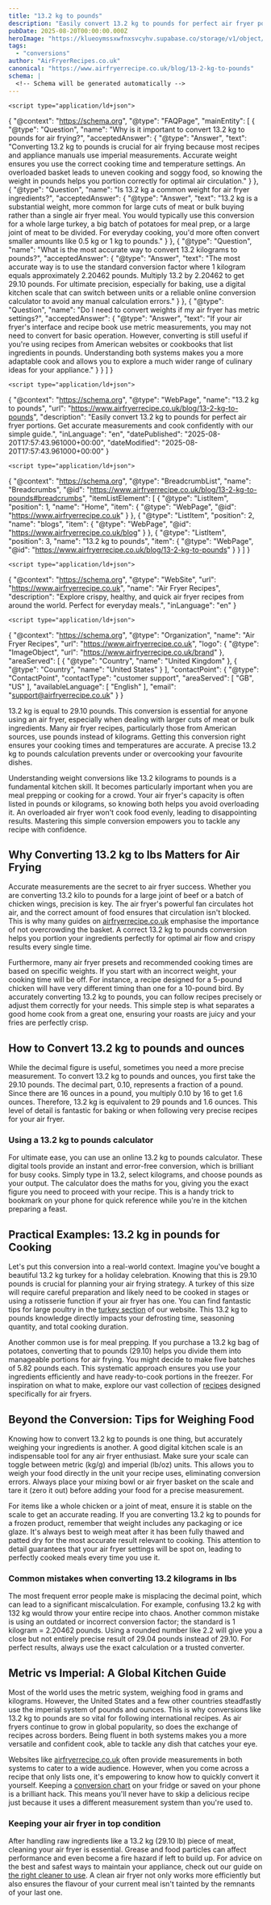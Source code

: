 ```yaml
---
title: "13.2 kg to pounds"
description: "Easily convert 13.2 kg to pounds for perfect air fryer portions. Get accurate measurements and cook confidently with our simple guide."
pubDate: 2025-08-20T00:00:00.000Z
heroImage: "https://klueoymssxwfnxsvcyhv.supabase.co/storage/v1/object/public/Shmucket/13-2-kg-to-pounds.webp"
tags:
  - "conversions"
author: "AirFryerRecipes.co.uk"
canonical: "https://www.airfryerrecipe.co.uk/blog/13-2-kg-to-pounds"
schema: |
  <!-- Schema will be generated automatically -->
---
```

<script type="application/ld+json">
{
    "@context": "https://schema.org",
    "@type": "BlogPosting",
    "url": "https://www.airfryerrecipe.co.uk/blog/13-2-kg-to-pounds",
    "mainEntityOfPage": {
        "@type": "WebPage",
        "@id": "https://www.airfryerrecipe.co.uk/blog/13-2-kg-to-pounds"
    },
    "headline": "Quickly Convert 13.2 kg to Pounds for Your Air Fryer",
    "description": "Easily convert 13.2 kg to pounds for perfect air fryer portions. Get accurate measurements and cook confidently with our simple guide.",
    "author": {
        "@type": "Person",
        "name": "AirFryerRecipes.co.uk",
        "url": "https://www.airfryerrecipe.co.uk/about",
        "image": {
            "@type": "ImageObject",
            "url": "https://klueoymssxwfnxsvcyhv.supabase.co/storage/v1/object/public/Shmucket/Me.jpg"
        }
    },
    "publisher": {
        "@type": "Organization",
        "name": "Air Fryer Recipe",
        "logo": {
            "@type": "ImageObject",
            "url": "https://cdn.prod.website-files.com/68224a465dfe9a7ab4f57570/6844191451a8b2f1e37e63cc_Untitled%20design%20-%202025-06-05T205644.948%20(1).png"
        }
    },
    "datePublished": "2025-08-20T17:57:43.961Z",
    "dateModified": "2025-08-20T17:57:43.961Z",
    "image": {
        "@type": "ImageObject",
        "url": "https://klueoymssxwfnxsvcyhv.supabase.co/storage/v1/object/public/Shmucket/13-2-kg-to-pounds.webp"
    },
    "about": {
        "@type": "Thing",
        "name": "Conversions"
    },
    "articleSection": "Conversions",
    "inLanguage": "en-GB"
}
</script>

    <script type="application/ld+json">
{
    "@context": "https://schema.org",
    "@type": "FAQPage",
    "mainEntity": [
        {
            "@type": "Question",
            "name": "Why is it important to convert 13.2 kg to pounds for air frying?",
            "acceptedAnswer": {
                "@type": "Answer",
                "text": "Converting 13.2 kg to pounds is crucial for air frying because most recipes and appliance manuals use imperial measurements. Accurate weight ensures you use the correct cooking time and temperature settings. An overloaded basket leads to uneven cooking and soggy food, so knowing the weight in pounds helps you portion correctly for optimal air circulation."
            }
        },
        {
            "@type": "Question",
            "name": "Is 13.2 kg a common weight for air fryer ingredients?",
            "acceptedAnswer": {
                "@type": "Answer",
                "text": "13.2 kg is a substantial weight, more common for large cuts of meat or bulk buying rather than a single air fryer meal. You would typically use this conversion for a whole large turkey, a big batch of potatoes for meal prep, or a large joint of meat to be divided. For everyday cooking, you'd more often convert smaller amounts like 0.5 kg or 1 kg to pounds."
            }
        },
        {
            "@type": "Question",
            "name": "What is the most accurate way to convert 13.2 kilograms to pounds?",
            "acceptedAnswer": {
                "@type": "Answer",
                "text": "The most accurate way is to use the standard conversion factor where 1 kilogram equals approximately 2.20462 pounds. Multiply 13.2 by 2.20462 to get 29.10 pounds. For ultimate precision, especially for baking, use a digital kitchen scale that can switch between units or a reliable online conversion calculator to avoid any manual calculation errors."
            }
        },
        {
            "@type": "Question",
            "name": "Do I need to convert weights if my air fryer has metric settings?",
            "acceptedAnswer": {
                "@type": "Answer",
                "text": "If your air fryer's interface and recipe book use metric measurements, you may not need to convert for basic operation. However, converting is still useful if you're using recipes from American websites or cookbooks that list ingredients in pounds. Understanding both systems makes you a more adaptable cook and allows you to explore a much wider range of culinary ideas for your appliance."
            }
        }
    ]
}
</script>

    <script type="application/ld+json">
{
    "@context": "https://schema.org",
    "@type": "WebPage",
    "name": "13.2 kg to pounds",
    "url": "https://www.airfryerrecipe.co.uk/blog/13-2-kg-to-pounds",
    "description": "Easily convert 13.2 kg to pounds for perfect air fryer portions. Get accurate measurements and cook confidently with our simple guide.",
    "inLanguage": "en",
    "datePublished": "2025-08-20T17:57:43.961000+00:00",
    "dateModified": "2025-08-20T17:57:43.961000+00:00"
}
</script>

    <script type="application/ld+json">
{
    "@context": "https://schema.org",
    "@type": "BreadcrumbList",
    "name": "Breadcrumbs",
    "@id": "https://www.airfryerrecipe.co.uk/blog/13-2-kg-to-pounds#breadcrumbs",
    "itemListElement": [
        {
            "@type": "ListItem",
            "position": 1,
            "name": "Home",
            "item": {
                "@type": "WebPage",
                "@id": "https://www.airfryerrecipe.co.uk"
            }
        },
        {
            "@type": "ListItem",
            "position": 2,
            "name": "blogs",
            "item": {
                "@type": "WebPage",
                "@id": "https://www.airfryerrecipe.co.uk/blog"
            }
        },
        {
            "@type": "ListItem",
            "position": 3,
            "name": "13.2 kg to pounds",
            "item": {
                "@type": "WebPage",
                "@id": "https://www.airfryerrecipe.co.uk/blog/13-2-kg-to-pounds"
            }
        }
    ]
}
</script>

    <script type="application/ld+json">
{
    "@context": "https://schema.org",
    "@type": "WebSite",
    "url": "https://www.airfryerrecipe.co.uk",
    "name": "Air Fryer Recipes",
    "description": "Explore crispy, healthy, and quick air fryer recipes from around the world. Perfect for everyday meals.",
    "inLanguage": "en"
}
</script>

    <script type="application/ld+json">
{
    "@context": "https://schema.org",
    "@type": "Organization",
    "name": "Air Fryer Recipes",
    "url": "https://www.airfryerrecipe.co.uk",
    "logo": {
        "@type": "ImageObject",
        "url": "https://www.airfryerrecipe.co.uk/brand"
    },
    "areaServed": [
        {
            "@type": "Country",
            "name": "United Kingdom"
        },
        {
            "@type": "Country",
            "name": "United States"
        }
    ],
    "contactPoint": {
        "@type": "ContactPoint",
        "contactType": "customer support",
        "areaServed": [
            "GB",
            "US"
        ],
        "availableLanguage": [
            "English"
        ],
        "email": "support@airfryerrecipe.co.uk"
    }
}
</script>

<p>13.2 kg is equal to 29.10 pounds. This conversion is essential for anyone using an air fryer, especially when dealing with larger cuts of meat or bulk ingredients. Many air fryer recipes, particularly those from American sources, use pounds instead of kilograms. Getting this conversion right ensures your cooking times and temperatures are accurate. A precise 13.2 kg to pounds calculation prevents under or overcooking your favourite dishes.</p>
<p>Understanding weight conversions like 13.2 kilograms to pounds is a fundamental kitchen skill. It becomes particularly important when you are meal prepping or cooking for a crowd. Your air fryer's capacity is often listed in pounds or kilograms, so knowing both helps you avoid overloading it. An overloaded air fryer won't cook food evenly, leading to disappointing results. Mastering this simple conversion empowers you to tackle any recipe with confidence.</p>
<h2>Why Converting 13.2 kg to lbs Matters for Air Frying</h2>
<p>Accurate measurements are the secret to air fryer success. Whether you are converting 13.2 kilo to pounds for a large joint of beef or a batch of chicken wings, precision is key. The air fryer's powerful fan circulates hot air, and the correct amount of food ensures that circulation isn't blocked. This is why many guides on <a href="https://www.airfryerrecipe.co.uk">airfryerrecipe.co.uk</a> emphasise the importance of not overcrowding the basket. A correct 13.2 kg to pounds conversion helps you portion your ingredients perfectly for optimal air flow and crispy results every single time.</p>
<p>Furthermore, many air fryer presets and recommended cooking times are based on specific weights. If you start with an incorrect weight, your cooking time will be off. For instance, a recipe designed for a 5-pound chicken will have very different timing than one for a 10-pound bird. By accurately converting 13.2 kg to pounds, you can follow recipes precisely or adjust them correctly for your needs. This simple step is what separates a good home cook from a great one, ensuring your roasts are juicy and your fries are perfectly crisp.</p>
<h2>How to Convert 13.2 kg to pounds and ounces</h2>
<p>While the decimal figure is useful, sometimes you need a more precise measurement. To convert 13.2 kg to pounds and ounces, you first take the 29.10 pounds. The decimal part, 0.10, represents a fraction of a pound. Since there are 16 ounces in a pound, you multiply 0.10 by 16 to get 1.6 ounces. Therefore, 13.2 kg is equivalent to 29 pounds and 1.6 ounces. This level of detail is fantastic for baking or when following very precise recipes for your air fryer.</p>
<h3>Using a 13.2 kg to pounds calculator</h3>
<p>For ultimate ease, you can use an online 13.2 kg to pounds calculator. These digital tools provide an instant and error-free conversion, which is brilliant for busy cooks. Simply type in 13.2, select kilograms, and choose pounds as your output. The calculator does the maths for you, giving you the exact figure you need to proceed with your recipe. This is a handy trick to bookmark on your phone for quick reference while you're in the kitchen preparing a feast.</p>
<h2>Practical Examples: 13.2 kg in pounds for Cooking</h2>
<p>Let's put this conversion into a real-world context. Imagine you've bought a beautiful 13.2 kg turkey for a holiday celebration. Knowing that this is 29.10 pounds is crucial for planning your air frying strategy. A turkey of this size will require careful preparation and likely need to be cooked in stages or using a rotisserie function if your air fryer has one. You can find fantastic tips for large poultry in the <a href="https://www.airfryerrecipe.co.uk/recipe-category/turkey">turkey section</a> of our website. This 13.2 kg to pounds knowledge directly impacts your defrosting time, seasoning quantity, and total cooking duration.</p>
<p>Another common use is for meal prepping. If you purchase a 13.2 kg bag of potatoes, converting that to pounds (29.10) helps you divide them into manageable portions for air frying. You might decide to make five batches of 5.82 pounds each. This systematic approach ensures you use your ingredients efficiently and have ready-to-cook portions in the freezer. For inspiration on what to make, explore our vast collection of <a href="https://www.airfryerrecipe.co.uk/recipes">recipes</a> designed specifically for air fryers.</p>
<h2>Beyond the Conversion: Tips for Weighing Food</h2>
<p>Knowing how to convert 13.2 kg to pounds is one thing, but accurately weighing your ingredients is another. A good digital kitchen scale is an indispensable tool for any air fryer enthusiast. Make sure your scale can toggle between metric (kg/g) and imperial (lb/oz) units. This allows you to weigh your food directly in the unit your recipe uses, eliminating conversion errors. Always place your mixing bowl or air fryer basket on the scale and tare it (zero it out) before adding your food for a precise measurement.</p>
<p>For items like a whole chicken or a joint of meat, ensure it is stable on the scale to get an accurate reading. If you are converting 13.2 kg to pounds for a frozen product, remember that weight includes any packaging or ice glaze. It's always best to weigh meat after it has been fully thawed and patted dry for the most accurate result relevant to cooking. This attention to detail guarantees that your air fryer settings will be spot on, leading to perfectly cooked meals every time you use it.</p>
<h3>Common mistakes when converting 13.2 kilograms in lbs</h3>
<p>The most frequent error people make is misplacing the decimal point, which can lead to a significant miscalculation. For example, confusing 13.2 kg with 132 kg would throw your entire recipe into chaos. Another common mistake is using an outdated or incorrect conversion factor; the standard is 1 kilogram = 2.20462 pounds. Using a rounded number like 2.2 will give you a close but not entirely precise result of 29.04 pounds instead of 29.10. For perfect results, always use the exact calculation or a trusted converter.</p>
<h2>Metric vs Imperial: A Global Kitchen Guide</h2>
<p>Most of the world uses the metric system, weighing food in grams and kilograms. However, the United States and a few other countries steadfastly use the imperial system of pounds and ounces. This is why conversions like 13.2 kg to pounds are so vital for following international recipes. As air fryers continue to grow in global popularity, so does the exchange of recipes across borders. Being fluent in both systems makes you a more versatile and confident cook, able to tackle any dish that catches your eye.</p>
<p>Websites like <a href="https://www.airfryerrecipe.co.uk">airfryerrecipe.co.uk</a> often provide measurements in both systems to cater to a wide audience. However, when you come across a recipe that only lists one, it's empowering to know how to quickly convert it yourself. Keeping a <a href="https://www.airfryerrecipe.co.uk/air-fryer-conversion-chart">conversion chart</a> on your fridge or saved on your phone is a brilliant hack. This means you'll never have to skip a delicious recipe just because it uses a different measurement system than you're used to.</p>
<h3>Keeping your air fryer in top condition</h3>
<p>After handling raw ingredients like a 13.2 kg (29.10 lb) piece of meat, cleaning your air fryer is essential. Grease and food particles can affect performance and even become a fire hazard if left to build up. For advice on the best and safest ways to maintain your appliance, check out our guide on <a href="https://www.airfryerrecipe.co.uk/air-fryer-cleaner">the right cleaner to use</a>. A clean air fryer not only works more efficiently but also ensures the flavour of your current meal isn't tainted by the remnants of your last one.</p>
